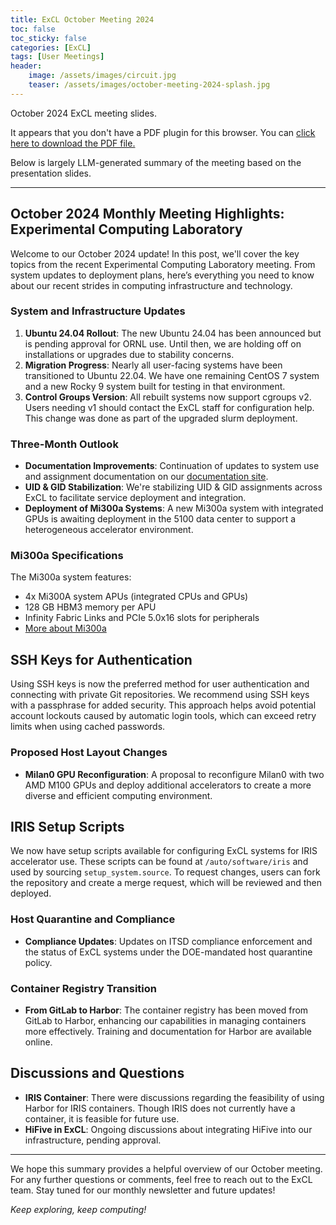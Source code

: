 ```yaml
---
title: ExCL October Meeting 2024
toc: false
toc_sticky: false
categories: [ExCL]
tags: [User Meetings]
header:
    image: /assets/images/circuit.jpg
    teaser: /assets/images/october-meeting-2024-splash.jpg
---
```


October 2024 ExCL meeting slides.

<object data='{% link /assets/presentations/2024-10-october-excl-meeting.pdf %}' type='application/pdf' width='560' height='700'><p>It appears that you don't have a PDF plugin for this browser. You can <a href='{% link /assets/presentations/2024-10-october-excl-meeting.pdf %}'>click here to download the PDF file.</a></p></object>

Below is largely LLM-generated summary of the meeting based on the presentation slides.

----

## October 2024 Monthly Meeting Highlights: Experimental Computing Laboratory

Welcome to our October 2024 update! In this post, we'll cover the key topics from the recent Experimental Computing Laboratory meeting. From system updates to deployment plans, here’s everything you need to know about our recent strides in computing infrastructure and technology.

### **System and Infrastructure Updates**

1. **Ubuntu 24.04 Rollout**: The new Ubuntu 24.04 has been announced but is pending approval for ORNL use. Until then, we are holding off on installations or upgrades due to stability concerns.
2. **Migration Progress**: Nearly all user-facing systems have been transitioned to Ubuntu 22.04. We have one remaining CentOS 7 system and a new Rocky 9 system built for testing in that environment.
3. **Control Groups Version**: All rebuilt systems now support cgroups v2. Users needing v1 should contact the ExCL staff for configuration help. This change was done as part of the upgraded slurm deployment.

### **Three-Month Outlook**

- **Documentation Improvements**: Continuation of updates to system use and assignment documentation on our [documentation site](https://docs.excl.ornl.gov).
- **UID & GID Stabilization**: We're stabilizing UID & GID assignments across ExCL to facilitate service deployment and integration.
- **Deployment of Mi300a Systems**: A new Mi300a system with integrated GPUs is awaiting deployment in the 5100 data center to support a heterogeneous accelerator environment.

### **Mi300a Specifications**

The Mi300a system features:
- 4x Mi300A system APUs (integrated CPUs and GPUs)
- 128 GB HBM3 memory per APU
- Infinity Fabric Links and PCIe 5.0x16 slots for peripherals
- [More about Mi300a](https://www.amd.com/en/products/accelerators/instinct/mi300/mi300a.html)

## SSH Keys for Authentication

Using SSH keys is now the preferred method for user authentication and connecting with private Git repositories. We recommend using SSH keys with a passphrase for added security. This approach helps avoid potential account lockouts caused by automatic login tools, which can exceed retry limits when using cached passwords.

### **Proposed Host Layout Changes**

- **Milan0 GPU Reconfiguration**: A proposal to reconfigure Milan0 with two AMD M100 GPUs and deploy additional accelerators to create a more diverse and efficient computing environment.

## IRIS Setup Scripts

We now have setup scripts available for configuring ExCL systems for IRIS accelerator use. These scripts can be found at `/auto/software/iris` and used by sourcing `setup_system.source`. To request changes, users can fork the repository and create a merge request, which will be reviewed and then deployed.

### **Host Quarantine and Compliance**

- **Compliance Updates**: Updates on ITSD compliance enforcement and the status of ExCL systems under the DOE-mandated host quarantine policy.

### **Container Registry Transition**

- **From GitLab to Harbor**: The container registry has been moved from GitLab to Harbor, enhancing our capabilities in managing containers more effectively. Training and documentation for Harbor are available online.

## Discussions and Questions

- **IRIS Container**: There were discussions regarding the feasibility of using Harbor for IRIS containers. Though IRIS does not currently have a container, it is feasible for future use.
- **HiFive in ExCL**: Ongoing discussions about integrating HiFive into our infrastructure, pending approval.

----

We hope this summary provides a helpful overview of our October meeting. For any further questions or comments, feel free to reach out to the ExCL team. Stay tuned for our monthly newsletter and future updates!

*Keep exploring, keep computing!*
